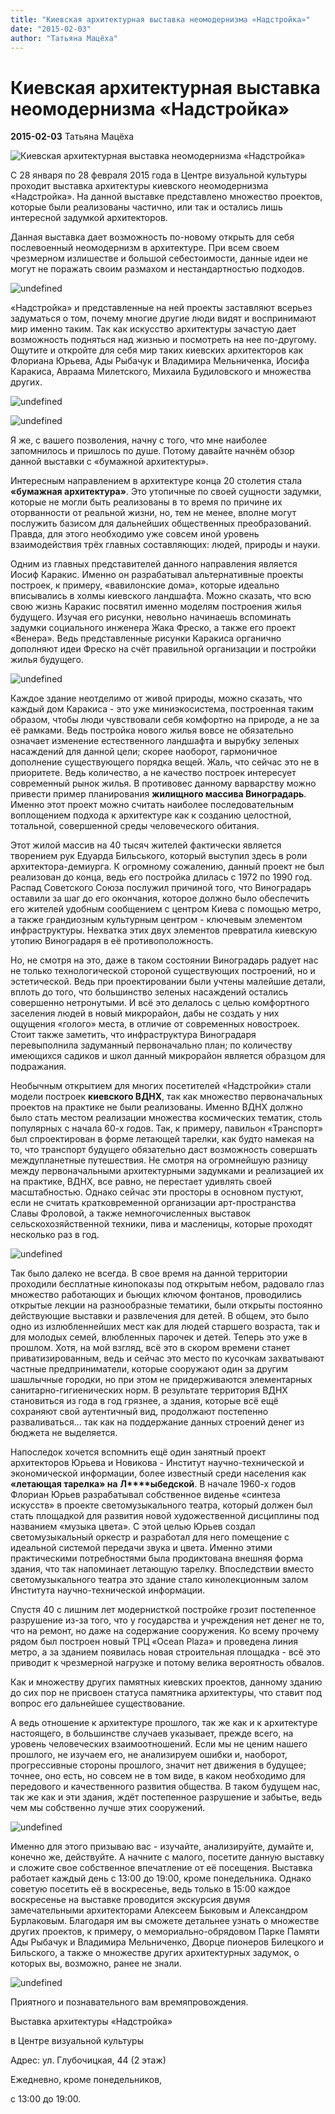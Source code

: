 ```yaml
---
title: "Киевская архитектурная выставка неомодернизма «Надстройка»"
date: "2015-02-03"
author: "Татьяна Мацёха"
---
```


# Киевская архитектурная выставка неомодернизма «Надстройка»

**2015-02-03** Татьяна Мацёха

![Киевская архитектурная выставка неомодернизма «Надстройка»](http://cs625817.vk.me/v625817149/163f6/eVMDGHm6xl8.jpg)

С 28 января по 28 февраля 2015 года в Центре визуальной культуры проходит выставка архитектуры киевского неомодернизма «Надстройка». На данной выставке представлено множество проектов, которые были реализованы частично, или так и остались лишь интересной задумкой архитекторов.

Данная выставка дает возможность по-новому открыть для себя послевоенный неомодернизм в архитектуре. При всем своем чрезмерном излишестве и большой себестоимости, данные идеи не могут не поражать своим размахом и нестандартностью подходов.

![undefined](http://cs625817.vk.me/v625817149/163d2/tzHXsYnQ_6Q.jpg)

«Надстройка» и представленные на ней проекты заставляют всерьез задуматься о том, почему многие другие люди видят и воспринимают мир именно таким. Так как искусство архитектуры зачастую дает возможность подняться над жизнью и посмотреть на нее по-другому. Ощутите и откройте для себя мир таких киевских архитекторов как Флориана Юрьева, Ады Рыбачук и Владимира Мельниченка, Иосифа Каракиса, Авраама Милетского, Михаила Будиловского и множества других.

![undefined](http://cs625817.vk.me/v625817149/163ff/hTSXmXpD6uY.jpg)

![undefined](http://cs625817.vk.me/v625817149/163db/8t3iysmwvUY.jpg)

Я же, с вашего позволения, начну с того, что мне наиболее запомнилось и пришлось по душе. Потому давайте начнём обзор данной выставки с «бумажной архитектуры».

Интересным направлением в архитектуре конца 20 столетия стала **«бумажная архитектура»**. Это утопичные по своей сущности задумки, которые не могли быть реализованы в то время по причине их оторванности от реальной жизни, но, тем не менее, вполне могут послужить базисом для дальнейших общественных преобразований. Правда, для этого необходимо уже совсем иной уровень взаимодействия трёх главных составляющих: людей, природы и науки.

Одним из главных представителей данного направления является Иосиф Каракис. Именно он разрабатывал альтернативные проекты построек, к примеру, «вавилонские дома», которые идеально вписывались в холмы киевского ландшафта. Можно сказать, что всю свою жизнь Каракис посвятил именно моделям построения жилья будущего. Изучая его рисунки, невольно начинаешь вспоминать задумки социального инженера Жака Фреско, а также его проект «Венера». Ведь представленные рисунки Каракиса органично дополняют идеи Фреско на счёт правильной организации и постройки жилья будущего.

![undefined](http://cs625817.vk.me/v625817149/16408/h8EyyEXZXCI.jpg)

Каждое здание неотделимо от живой природы, можно сказать, что каждый дом Каракиса - это уже миниэкосистема, построенная таким образом, чтобы люди чувствовали себя комфортно на природе, а не за её рамками. Ведь постройка нового жилья вовсе не обязательно означает изменение естественного ландшафта и вырубку зеленых насаждений для данной цели; скорее наоборот, гармоничное дополнение существующего порядка вещей. Жаль, что сейчас это не в приоритете. Ведь количество, а не качество построек интересует современный рынок жилья. В противовес данному варварству можно привести пример планирования **жилищного массива Виноградарь**. Именно этот проект можно считать наиболее последовательным воплощением подхода к архитектуре как к созданию целостной, тотальной, совершенной среды человеческого обитания.

Этот жилой массив на 40 тысяч жителей фактически является творением рук Едуарда Бильського, который выступил здесь в роли архитектора-демиурга. К огромному сожалению, данный проект не был реализован до конца, ведь его постройка длилась с 1972 по 1990 год. Распад Советского Союза послужил причиной того, что Виноградарь оставили за шаг до его окончания, которое должно было обеспечить его жителей удобным сообщением с центром Киева с помощью метро, а также грандиозным культурным центром - ключевым элементом инфраструктуры. Нехватка этих двух элементов превратила киевскую утопию Виноградаря в её противоположность.

Но, не смотря на это, даже в таком состоянии Виноградарь радует нас не только технологической стороной существующих построений, но и эстетической. Ведь при проектировании были учтены малейшие детали, вплоть до того, что большинство зеленых насаждений остались совершенно нетронутыми. И всё это делалось с целью комфортного заселения людей в новый микрорайон, дабы не создать у них ощущения «голого» места, в отличие от современных новостроек. Стоит также заметить, что инфраструктура Виноградаря перевыполнила задуманный первоначально план; по количеству имеющихся садиков и школ данный микрорайон является образцом для подражания.

Необычным открытием для многих посетителей «Надстройки» стали модели построек **киевского ВДНХ**, так как множество первоначальных проектов на практике не были реализованы. Именно ВДНХ должно было стать местом реализации множества космических тематик, столь популярных с начала 60-х годов. Так, к примеру, павильон «Транспорт» был спроектирован в форме летающей тарелки, как будто намекая на то, что транспорт будущего обязательно даст возможность совершать междупланетные путешествия. Не смотря на огромнейшую разницу между первоначальными архитектурными задумками и реализацией их на практике, ВДНХ, все равно, не перестает удивлять своей масштабностью. Однако сейчас эти просторы в основном пустуют, если не считать кратковременной организации арт-пространства Славы Фроловой, а также немногочисленных выставок сельскохозяйственной техники, пива и масленицы, которые проходят несколько раз в год.

![undefined](http://cs625817.vk.me/v625817149/163e4/ItwVqK0k0fQ.jpg)

Так было далеко не всегда. В свое время на данной территории проходили бесплатные кинопоказы под открытым небом, радовало глаз множество работающих и бьющих ключом фонтанов, проводились открытые лекции на разнообразные тематики, были открыты постоянно действующие выставки и развлечения для детей. В общем, это было одно из излюбленнейших мест как для людей старшего возраста, так и для молодых семей, влюбленных парочек и детей. Теперь это уже в прошлом. Хотя, на мой взгляд, всё это в скором времени станет приватизированным, ведь и сейчас это место по кусочкам захватывают частные предприниматели, которые сооружают один за другим шашлычные городки, но при этом не придерживаются элементарных санитарно-гигиенических норм. В результате территория ВДНХ становиться из года в год грязнее, а здания, которые всё ещё сохраняют свой аутентичный вид, продолжают постепенно разваливаться... так как на поддержание данных строений денег из бюджета не выделяется.

Напоследок хочется вспомнить ещё один занятный проект архитекторов Юрьева и Новикова - Институт научно-технической и экономической информации, более известный среди населения как **«летающая тарелка» на** **Л****ыбедской**. В начале 1960-х годов Флориан Юрьев разрабатывал собственное виденье «синтеза искусств» в проекте светомузыкального театра, который должен был стать площадкой для развития новой художественной дисциплины под названием «музыка цвета». С этой целью Юрьев создал светомузыкальный оркестр и разработал для него помещение с идеальной системой передачи звука и цвета. Именно этими практическими потребностями была продиктована внешняя форма здания, что так напоминает летающую тарелку. Впоследствии вместо светомузыкального театра это здание стало кинолекционным залом Института научно-технической информации.

Спустя 40 с лишним лет модернисткой постройке грозит постепенное разрушение из-за того, что у государства и учреждения нет денег не то, что на ремонт, но даже на содержание сооружения. Ко всему прочему рядом был построен новый ТРЦ «Ocean Plaza» и проведена линия метро, а за зданием появилась новая строительная площадка - всё это приводит к чрезмерной нагрузке и потому велика вероятность обвалов.

Как и множеству других памятных киевских проектов, данному зданию до сих пор не присвоен статуса памятника архитектуры, что ставит под вопрос его дальнейшее существование.

А ведь отношение к архитектуре прошлого, так же как и к архитектуре настоящего, в большинстве случаев указывает, прежде всего, на уровень человеческих взаимоотношений. Если мы не ценим нашего прошлого, не изучаем его, не анализируем ошибки и, наоборот, прогрессивные стороны прошлого, значит нет движения в будущее; точнее, оно есть, но совсем не в том виде, в каком необходимо для передового и качественного развития общества. В таком будущем нас, так же как и эти здания, ждёт постепенное разрушение и забытье, ведь чем мы собственно лучше этих сооружений.

![undefined](http://cs625817.vk.me/v625817149/163ed/vz_Lbk477Tk.jpg)

Именно для этого призываю вас - изучайте, анализируйте, думайте и, конечно же, действуйте. А начните с малого, посетите данную выставку и сложите свое собственное впечатление от её посещения. Выставка работает каждый день с 13:00 до 19:00, кроме понедельника. Однако советую посетить её в воскресенье, ведь только в 15:00 каждое воскресенье на выставке проводится экскурсия двумя замечательными архитекторами Алексеем Быковым и Александром Бурлаковым. Благодаря им вы сможете детальнее узнать о множестве других проектов, к примеру, о мемориально-обрядовом Парке Памяти Ады Рыбачук и Владимира Мельниченко, Дворце пионеров Билецкого и Бильского, а также о множестве других архитектурных задумок, о которых вы, возможно, ранее не знали.

![undefined](http://cs625817.vk.me/v625817149/163c9/Q591e3TpDgE.jpg)

Приятного и познавательного вам времяпровождения.

Выставка архитектуры «Надстройка»

в Центре визуальной культуры

Адрес: ул. Глубочицкая, 44 (2 этаж)

Ежедневно, кроме понедельников,

с 13:00 до 19:00.
